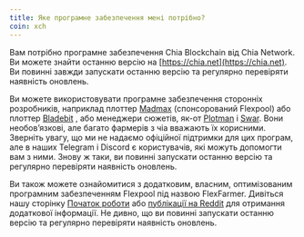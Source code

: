 ```yaml
---
title: Яке програмне забезпечення мені потрібно?
coin: xch
---
```


Вам потрібно програмне забезпечення Chia Blockchain від Chia Network. Ви можете знайти останню версію на [https://chia.net](https://chia.net). Ви повинні завжди запускати останню версію та регулярно перевіряти наявність оновлень.

Ви можете використовувати програмне забезпечення сторонніх розробників, наприклад плоттер [Madmax](https://github.com/madMAx43v3r/chia-plotter) (спонсорований Flexpool) або плоттер [Bladebit](https://github.com/harold-b/bladebit) , або менеджери сюжетів, як-от [Plotman](https://github.com/ericaltendorf/plotman) і [Swar](https://github.com/swar/Swar-Chia-Plot-Manager). Вони необов’язкові, але багато фармерів з чіа вважають їх корисними. Зверніть увагу, що ми не надаємо офіційної підтримки для цих програм, але в наших Telegram і Discord є користувачів, які можуть допомогти вам з ними. Знову ж таки, ви повинні запускати останню версію та регулярно перевіряти наявність оновлень.

Ви також можете ознайомитися з додатковим, власним, оптимізованим програмним забезпеченням Flexpool під назвою FlexFarmer. Дивіться нашу сторінку [Початок роботи](https://www.flexpool.io/get-started) або [публікації на Reddit](https://www.reddit.com/r/Flexpool/comments/p4apo2/flexfarmer_v10_release_nodeless_farming_on/) для отримання додаткової інформації. Не дивно, що ви повинні запускати останню версію та регулярно перевіряти наявність оновлень.
